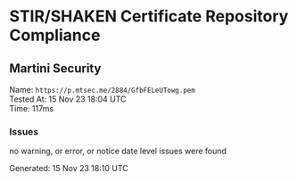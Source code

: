 # STIR/SHAKEN Certificate Repository Compliance

## Martini Security

Name: `https://p.mtsec.me/2884/GfbFELeUTowg.pem`\
Tested At: 15 Nov 23 18:04 UTC\
Time: 117ms

### Issues

no warning, or error, or notice date level issues were found

Generated: 15 Nov 23 18:10 UTC